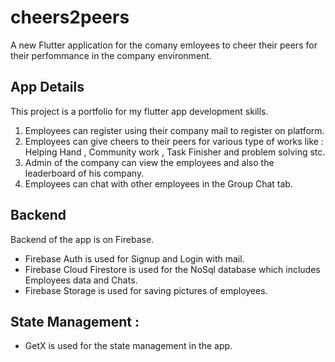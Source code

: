 # cheers2peers

A new Flutter application for the comany emloyees to cheer their peers for their perfommance in the company environment.

## App Details

This project is a portfolio for my flutter app development skills. 

1) Employees can register using their company mail to register on platform. 
2) Employees can give cheers to their peers for various type of works like : Helping Hand , Community work , Task Finisher and problem solving stc.
3) Admin of the company can view the employees and also the leaderboard of his company.
4) Employees can chat with other employees in the Group Chat tab.


## Backend

Backend of the app is on Firebase.
- Firebase Auth is used for Signup and Login with mail.
- Firebase Cloud Firestore is used for the NoSql database which includes Employees data and Chats.
- Firebase Storage is used for saving pictures of employees.

## State Management :

- GetX is used for the state management in the app.


